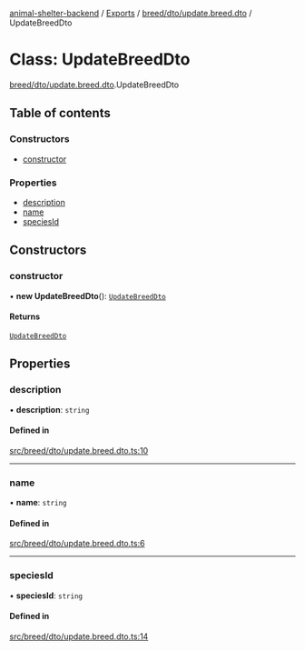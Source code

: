[animal-shelter-backend](../README.md) / [Exports](../modules.md) / [breed/dto/update.breed.dto](../modules/breed_dto_update_breed_dto.md) / UpdateBreedDto

# Class: UpdateBreedDto

[breed/dto/update.breed.dto](../modules/breed_dto_update_breed_dto.md).UpdateBreedDto

## Table of contents

### Constructors

- [constructor](breed_dto_update_breed_dto.UpdateBreedDto.md#constructor)

### Properties

- [description](breed_dto_update_breed_dto.UpdateBreedDto.md#description)
- [name](breed_dto_update_breed_dto.UpdateBreedDto.md#name)
- [speciesId](breed_dto_update_breed_dto.UpdateBreedDto.md#speciesid)

## Constructors

### constructor

• **new UpdateBreedDto**(): [`UpdateBreedDto`](breed_dto_update_breed_dto.UpdateBreedDto.md)

#### Returns

[`UpdateBreedDto`](breed_dto_update_breed_dto.UpdateBreedDto.md)

## Properties

### description

• **description**: `string`

#### Defined in

[src/breed/dto/update.breed.dto.ts:10](https://github.com/B4LiN7/animal-shelter-backend/blob/5a6ce9f/src/breed/dto/update.breed.dto.ts#L10)

___

### name

• **name**: `string`

#### Defined in

[src/breed/dto/update.breed.dto.ts:6](https://github.com/B4LiN7/animal-shelter-backend/blob/5a6ce9f/src/breed/dto/update.breed.dto.ts#L6)

___

### speciesId

• **speciesId**: `string`

#### Defined in

[src/breed/dto/update.breed.dto.ts:14](https://github.com/B4LiN7/animal-shelter-backend/blob/5a6ce9f/src/breed/dto/update.breed.dto.ts#L14)
